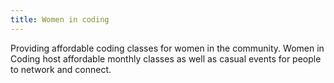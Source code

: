 ```yaml
---
title: Women in coding
---
```


Providing affordable coding classes for women in the community.
Women in Coding host affordable monthly classes as well as casual events for people to network and connect. 